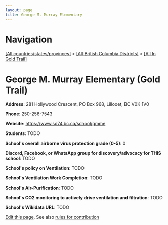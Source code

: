 ```yaml
---
layout: page
title: George M. Murray Elementary
---
```

# Navigation

[[All countries/states/provinces]](../../..) > [[All British Columbia Districts]](../..) > [[All In Gold Trail]](..)

# George M. Murray Elementary (Gold Trail)

**Address**: 281 Hollywood Crescent, PO Box 968, Lillooet, BC V0K 1V0

**Phone**: 250-256-7543

**Website**: <https://www.sd74.bc.ca/school/gmme>

**Students**: TODO

**School's overall airborne virus protection grade (0-5)**: 0

**Discord, Facebook, or WhatsApp group for discovery/advocacy for THIS school**: TODO

**School's policy on Ventilation**: TODO

**School's Ventilation Work Completion**: TODO

**School's Air-Purification**: TODO

**School's CO2 monitoring to actively drive ventilation and filtration**: TODO

**School's Wikidata URL**: TODO


[Edit this page](https://github.com/ventilate-schools/BC/edit/main/./Gold_Trail/George_M._Murray_Elementary.md). See also [rules for contribution](../../../contribution-rules/)